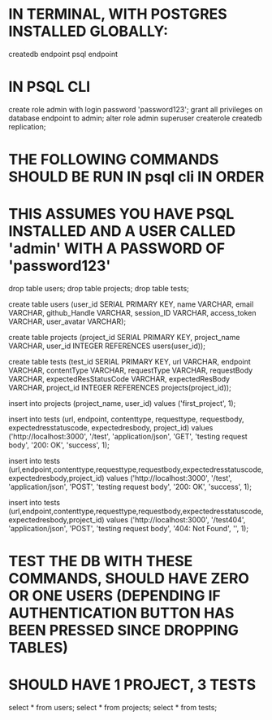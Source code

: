 # IN TERMINAL, WITH POSTGRES INSTALLED GLOBALLY:
createdb endpoint
psql endpoint

# IN PSQL CLI
create role admin with login password 'password123';
grant all privileges on database endpoint to admin;
alter role admin superuser createrole createdb replication;

# THE FOLLOWING COMMANDS SHOULD BE RUN IN psql cli IN ORDER
# THIS ASSUMES YOU HAVE PSQL INSTALLED AND A USER CALLED 'admin' WITH A PASSWORD OF 'password123'
drop table users;
drop table projects;
drop table tests;


create table users (user_id SERIAL PRIMARY KEY, name VARCHAR, email VARCHAR, github_Handle VARCHAR, session_ID VARCHAR, access_token VARCHAR, user_avatar VARCHAR);

create table projects (project_id SERIAL PRIMARY KEY, project_name VARCHAR, user_id INTEGER REFERENCES users(user_id));

create table tests (test_id SERIAL PRIMARY KEY, url VARCHAR, endpoint VARCHAR, contentType VARCHAR, requestType VARCHAR, requestBody VARCHAR, expectedResStatusCode VARCHAR, expectedResBody VARCHAR, project_id INTEGER REFERENCES projects(project_id));


insert into projects (project_name, user_id) values ('first_project', 1);

insert into tests (url, endpoint, contenttype, requesttype, requestbody, expectedresstatuscode, expectedresbody, project_id) values ('http://localhost:3000', '/test', 'application/json', 'GET', 'testing request body', '200: OK', 'success', 1);

insert into tests (url,endpoint,contenttype,requesttype,requestbody,expectedresstatuscode,expectedresbody,project_id) values ('http://localhost:3000', '/test', 'application/json', 'POST', 'testing request body', '200: OK', 'success', 1);

insert into tests (url,endpoint,contenttype,requesttype,requestbody,expectedresstatuscode,expectedresbody,project_id) values ('http://localhost:3000', '/test404', 'application/json', 'POST', 'testing request body', '404: Not Found', '', 1);

# TEST THE DB WITH THESE COMMANDS, SHOULD HAVE ZERO OR ONE USERS (DEPENDING IF AUTHENTICATION BUTTON HAS BEEN PRESSED SINCE DROPPING TABLES)
# SHOULD HAVE 1 PROJECT, 3 TESTS
select * from users;
select * from projects;
select * from tests;
